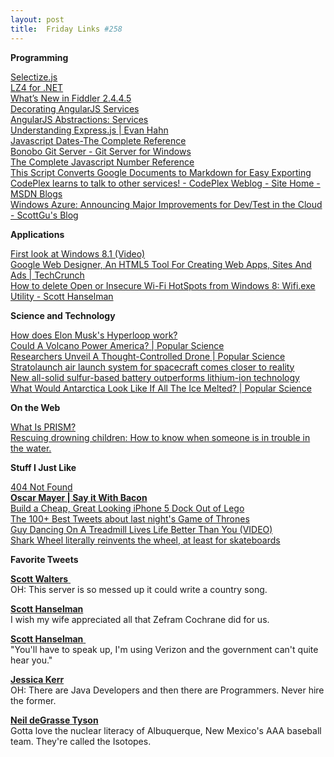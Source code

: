 ```yaml
---
layout: post
title:  Friday Links #258
---
```

**Programming**

[Selectize.js](http://brianreavis.github.io/selectize.js/)  
[LZ4 for .NET](http://lz4net.codeplex.com/)  
[What’s New in Fiddler 2.4.4.5](http://fiddler2.com/blog/blog/2013/06/04/what-s-new-in-fiddler-2-4-4-5)  
[Decorating AngularJS Services](http://odetocode.com/blogs/scott/archive/2013/06/06/decorating-angularjs-services.aspx)  
[AngularJS Abstractions: Services](http://odetocode.com/blogs/scott/archive/2013/06/05/angularjs-abstractions-services.aspx)  
[Understanding Express.js | Evan Hahn](http://evanhahn.com/understanding-express-js/)  
[Javascript Dates-The Complete Reference](http://www.hunlock.com/blogs/Javascript_Dates-The_Complete_Reference)  
[Bonobo Git Server - Git Server for Windows](http://bonobogitserver.com/)  
[The Complete Javascript Number Reference](http://www.hunlock.com/blogs/The_Complete_Javascript_Number_Reference)  
[This Script Converts Google Documents to Markdown for Easy Exporting](http://lifehacker.com/this-script-converts-google-documents-to-markdown-for-e-511746113)  
[CodePlex learns to talk to other services! - CodePlex Weblog - Site Home - MSDN Blogs](http://blogs.msdn.com/b/codeplex/archive/2013/06/05/codeplex-learns-to-talk-to-other-services.aspx)  
[Windows Azure: Announcing Major Improvements for Dev/Test in the Cloud - ScottGu's Blog](http://weblogs.asp.net/scottgu/archive/2013/06/03/windows-azure-announcing-major-improvements-for-dev-test-in-the-cloud.aspx)

**Applications**

[First look at Windows 8.1 (Video)](http://blogs.msdn.com/b/robmar/archive/2013/06/05/first-look-at-windows-8-1-video.aspx)  
[Google Web Designer, An HTML5 Tool For Creating Web Apps, Sites And Ads | TechCrunch](http://techcrunch.com/2013/06/04/google-will-soon-launch-google-web-designer-a-free-html5-development-tool-for-creating-web-apps-sites-and-ads/)  
[How to delete Open or Insecure Wi-Fi HotSpots from Windows 8: Wifi.exe Utility - Scott Hanselman](http://www.hanselman.com/blog/HowToDeleteOpenOrInsecureWiFiHotSpotsFromWindows8WifiexeCommandLineUtilityWithSource.aspx)  


**Science and Technology**

[How does Elon Musk's Hyperloop work?](http://www.gizmag.com/how-does-elon-musk-hyperloop-work/27757/)  
[Could A Volcano Power America? | Popular Science](http://www.popsci.com/science/article/2013-05/volcano-could-power-america)  
[Researchers Unveil A Thought-Controlled Drone | Popular Science](http://www.popsci.com/technology/article/2013-06/thought-controlled-drone-exists-and-everything-you-need-know-about-it)  
[Stratolaunch air launch system for spacecraft comes closer to reality](http://www.gizmag.com/stratolaunch-systems-hangar-rocket/27828/?utm_source=feedly)  
[New all-solid sulfur-based battery outperforms lithium-ion technology](http://phys.org/news/2013-06-all-solid-sulfur-based-battery-outperforms-lithium-ion.html)  
[What Would Antarctica Look Like If All The Ice Melted? | Popular Science](http://www.popsci.com/science/article/2013-06/what-would-antarctica-look-if-all-ice-melted)

**On the Web**

[What Is PRISM?](http://gizmodo.com/what-is-prism-511875267)  
[Rescuing drowning children: How to know when someone is in trouble in the water.](http://mobile.slate.com/articles/health_and_science/family/2013/06/rescuing_drowning_children_how_to_know_when_someone_is_in_trouble_in_the.html)

**Stuff I Just Like**

[404 Not Found](http://www.masswerk.at/404)  
[**Oscar Mayer | Say it With Bacon**](https://www.sayitwithbacon.com/)  
[Build a Cheap, Great Looking iPhone 5 Dock Out of Lego](http://lifehacker.com/build-a-cheap-great-looking-iphone-5-case-out-of-lego-511872345)  
[The 100+ Best Tweets about last night's Game of Thrones](http://io9.com/the-100-best-tweets-about-last-nights-game-of-thrones-511003444)  
[Guy Dancing On A Treadmill Lives Life Better Than You (VIDEO)](http://www.huffingtonpost.com/2013/05/07/guy-dancing-on-a-treadmil_n_3228585.html)  
[Shark Wheel literally reinvents the wheel, at least for skateboards](http://www.gizmag.com/shark-wheel-skateboard/27825/)

**Favorite Tweets**

[**Scott Walters** ‏](https://twitter.com/cpound)  
OH: This server is so messed up it could write a country song. 

[**Scott Hanselman** ](https://twitter.com/shanselman)  
I wish my wife appreciated all that Zefram Cochrane did for us. 

[**Scott Hanselman** ‏](https://twitter.com/shanselman)  
"You'll have to speak up, I'm using Verizon and the government can't quite hear you." 

[**Jessica Kerr** ](https://twitter.com/jessitron)  
OH: There are Java Developers and then there are Programmers. Never hire the former. 

[**Neil deGrasse Tyson**](https://twitter.com/neiltyson)  
Gotta love the nuclear literacy of Albuquerque, New Mexico's AAA baseball team. They're called the Isotopes.
